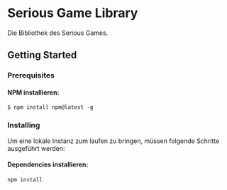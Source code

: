 # Serious Game Library

Die Bibliothek des Serious Games.

## Getting Started

### Prerequisites

#### NPM installieren:
```
$ npm install npm@latest -g
```

### Installing

Um eine lokale Instanz zum laufen zu bringen, müssen folgende Schritte ausgeführt werden:


#### Dependencies installieren:

```
npm install
```
